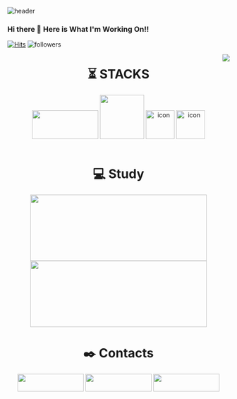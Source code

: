 <!--Header-->
![header](https://capsule-render.vercel.app/api?type=wave&color=auto&customColorList=0,2,2,5,30&height=300&section=header&text=Welcome%20GitHub&fontSize=80&fontAlignY=40&desc=GonoBae&animation=twinkling)
### Hi there 👋 Here is What I'm Working On!!
<!--Hits--> 
[![Hits](https://hits.seeyoufarm.com/api/count/incr/badge.svg?url=https://github.com/GonoBae&count_bg=%23099DD7&title_bg=%23555555&icon=&icon_color=%23E7E7E7&title=hits&edge_flat=false)](https://hits.seeyoufarm.com)
![followers](https://img.shields.io/github/followers/GonoBae?style=social)

<img align='right' src="http://mazassumnida.wtf/api/v2/generate_badge?boj=qldrhqorhsh">


<div align=center><h1>⏳ STACKS</h1></div>
<div align=center>
  <img src="https://img.shields.io/badge/Unity-black?style=for-the-badge&logo=Unity&logoColor=white", width = "150" height = "65">
  <img src="https://img.shields.io/badge/C-339AF0?style=for-the-badge&logo=C&logoColor=white", width = "100", height = "100">
  <img src="https://techstack-generator.vercel.app/csharp-icon.svg" alt="icon" width="65" height="65" />
  <img src="https://techstack-generator.vercel.app/cpp-icon.svg" alt="icon" width="65" height="65" />
</div>

<br/>


<div align=middle><h1>💻 Study</h1></div>
<div align=middle>
<!--GitHub Stats-->
<img align='' src="https://github-readme-stats.vercel.app/api?username=GonoBae&theme=tokyonight&show_icons=true", width = 400, height = 150>
<!--Top Langs-->
<img align='' src="https://github-readme-stats.vercel.app/api/top-langs/?username=GonoBae&layout=compact&theme=tokyonight", width = 400, height = 150>



<div align=middle><h1>✒️ Contacts</h1></div>
<a href="https://medium.com/me/stories/public" target="_blank"><img src="https://img.shields.io/badge/MediumBlog-important?style=flat&logo=Medium&logoColor=white", width = "150" height = "40"/></a>
<a href="https://gonobae.github.io/" target="_blank"><img src="https://img.shields.io/badge/GitHubPost-important?style=flat&logo=GitHub Pages&logoColor=white", width = "150" height = "40"/></a>
<a href="https://www.youtube.com/watch?v=dwD6tOVq3Vw" target="_blank"><img src="https://img.shields.io/badge/Game_Portfolio-important?style=flat&logo=YouTube&logoColor=white", width = "150" height = "40"/></a>  
</div>
